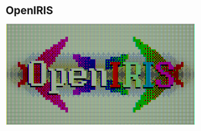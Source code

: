 # OpenIRIS
<div align="center">
<img src="resources/logos/logo_CRT.png" alt="OpenIRIS Logo" width="500"/>
</div>